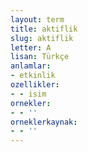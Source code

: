 ```yaml
---
layout: term
title: aktiflik
slug: aktiflik
letter: A
lisan: Türkçe
anlamlar:
- etkinlik
ozellikler:
- - isim
ornekler:
- - ''
orneklerkaynak:
- - ''
---
```


